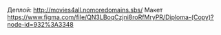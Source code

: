Деплой: http://movies4all.nomoredomains.sbs/
Макет https://www.figma.com/file/QN3LBoqCzjni8roRfMryPR/Diploma-(Copy)?node-id=932%3A3348
